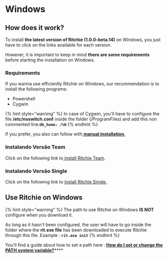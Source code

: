 # Windows

## How does it work? 

To install **the latest version of Ritchie \(1.0.0-beta.14\)** on Windows, you just have to click on the links available for each version. 

However, it is important to keep in mind **there are some requirements** before starting the installation on Windows.

### Requirements

If you wanna use efficiently Ritchie on Windows, our recommendation is to install the following programs:

* Powershell
* Cygwin

{% hint style="warning" %}
In case of Cygwin, you'll have to configure the file **/etc/nsswitch.conf** inside the folder \(/ProgramFiles\) and add this non commented line:**`db_home: /%H`**
{% endhint %}

If you prefer, you also can follow with[ **manual installation**.](manual-installation.md)

### Instalando Versão Team 

Click on the following link to[ install Ritchie Team](https://commons-repo.ritchiecli.io/1.0.0-beta.14/windows/team/rit.exe).

### Instalando Versão Single

Click on the following link to [install Ritchie Single.](https://commons-repo.ritchiecli.io/1.0.0-beta.14/windows/single/rit.exe)

## Use Ritchie on Windows

{% hint style="warning" %}
The path to use Ritchie on Windows **IS NOT** configure when you download it.  
  
As long as it hasn't been configured, the user will have to go inside the folder where the **rit.exe file** has been downloaded to execute Ritchie through this file. Example : **`rit.exe init`**
{% endhint %}

You'll find a guide about how to set a path here : [**How do I set or change the PATH system variable?**](https://www.java.com/en/download/help/path.xml)\*\*\*\*

